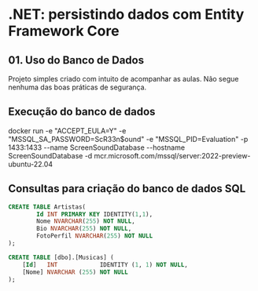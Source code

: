 ﻿# .NET: persistindo dados com Entity Framework Core

## 01. Uso do Banco de Dados

Projeto simples criado com intuito de acompanhar as aulas.
Não segue nenhuma das boas práticas de segurança.


## Execução do banco de dados

docker run -e "ACCEPT_EULA=Y" -e "MSSQL_SA_PASSWORD=ScR33n$ound" -e "MSSQL_PID=Evaluation" -p 1433:1433  --name ScreenSoundDatabase --hostname ScreenSoundDatabase -d mcr.microsoft.com/mssql/server:2022-preview-ubuntu-22.04

## Consultas para criação do banco de dados SQL
```sql
CREATE TABLE Artistas(
        Id INT PRIMARY KEY IDENTITY(1,1),
        Nome NVARCHAR(255) NOT NULL,
        Bio NVARCHAR(255) NOT NULL,
        FotoPerfil NVARCHAR(255) NOT NULL
);

CREATE TABLE [dbo].[Musicas] (
    [Id]   INT            IDENTITY (1, 1) NOT NULL,
    [Nome] NVARCHAR (255) NOT NULL
);
```
